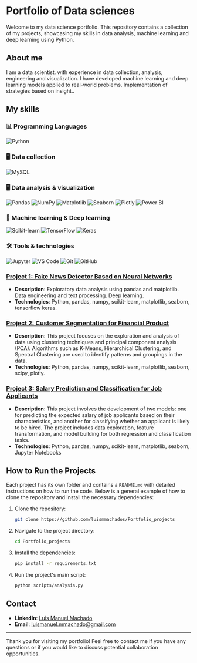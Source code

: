 # Portfolio of Data sciences

Welcome to my data science portfolio. This repository contains a collection of my projects, showcasing my skills in data analysis, machine learning and deep learning using Python.

## About me


I am a data scientist. with experience in data collection, analysis, engineering and visualization. I have developed machine learning and deep learning models applied to real-world problems. Implementation of strategies based on insight..

## My skills 


### 📊 Programming Languages
![Python](https://img.shields.io/badge/python-3670A0?style=for-the-badge&logo=python&logoColor=ffdd54)


### 🖥️ Data collection 
![MySQL](https://img.shields.io/badge/MySQL-4479A1?style=for-the-badge&logo=mysql&logoColor=white)


### 🖥️ Data analysis & visualization 
![Pandas](https://img.shields.io/badge/Pandas-150458?style=for-the-badge&logo=pandas)
![NumPy](https://img.shields.io/badge/NumPy-013243?style=for-the-badge&logo=numpy)
![Matplotlib](https://img.shields.io/badge/Matplotlib-11557C?style=for-the-badge&logo=matplotlib)
![Seaborn](https://img.shields.io/badge/Seaborn-2E77BC?style=for-the-badge&logo=python)
![Plotly](https://img.shields.io/badge/Plotly-3F4F75?style=for-the-badge&logo=plotly)
![Power BI](https://img.shields.io/badge/Power_BI-F2C811?style=for-the-badge&logo=power-bi&logoColor=white)


### 🤖 Machine learning & Deep learning 
![Scikit-learn](https://img.shields.io/badge/Scikit--learn-F7931E?style=for-the-badge&logo=scikit-learn&logoColor=white)
![TensorFlow](https://img.shields.io/badge/TensorFlow-FF6F00?style=for-the-badge&logo=tensorflow&logoColor=white)
![Keras](https://img.shields.io/badge/Keras-D00000?style=for-the-badge&logo=keras&logoColor=white)


### 🛠 Tools & technologies 
![Jupyter](https://img.shields.io/badge/Jupyter-F37626?style=for-the-badge&logo=jupyter&logoColor=white)
![VS Code](https://img.shields.io/badge/Visual_Studio_Code-0078d7?style=for-the-badge&logo=visual-studio-code&logoColor=white)
![Git](https://img.shields.io/badge/Git-F05032?style=for-the-badge&logo=git&logoColor=white)
![GitHub](https://img.shields.io/badge/GitHub-181717?style=for-the-badge&logo=github&logoColor=white)


### [Project 1: Fake News Detector Based on Neural Networks](.Projects/Project_01)
- **Description**: Exploratory data analysis using pandas and matplotlib. Data engineering and text processing. Deep learning.
- **Technologies**: Python, pandas, numpy, scikit-learn, matplotlib, seaborn, tensorflow keras.

### [Project 2: Customer Segmentation for Financial Product](.Projects/Project_02)
- **Description**: This project focuses on the exploration and analysis of data using clustering techniques and principal component analysis (PCA). Algorithms such as K-Means, Hierarchical Clustering, and Spectral Clustering are used to identify patterns and groupings in the data.
- **Technologies**: Python, pandas, numpy, scikit-learn, matplotlib, seaborn, scipy, plotly.

### [Project 3: Salary Prediction and Classification for Job Applicants](.Projects/Project_03)
- **Description**: This project involves the development of two models: one for predicting the expected salary of job applicants based on their characteristics, and another for classifying whether an applicant is likely to be hired. The project includes data exploration, feature transformation, and model building for both regression and classification tasks.
- **Technologies**: Python, pandas, numpy, scikit-learn, matplotlib, seaborn, Jupyter Notebooks


## How to Run the Projects

Each project has its own folder and contains a `README.md` with detailed instructions on how to run the code. Below is a general example of how to clone the repository and install the necessary dependencies:

1. Clone the repository:
    ```sh
    git clone https://github.com/luismmachados/Portfolio_projects
    ```

2. Navigate to the project directory:
    ```sh
    cd Portfolio_projects
    ```

3. Install the dependencies:
    ```sh
    pip install -r requirements.txt
    ```

4. Run the project's main script:
    ```sh
    python scripts/analysis.py
    ```

## Contact

- **LinkedIn**: [Luis Manuel Machado](https:/www.linkedin.com/in/luismmachados)
- **Email**: luismanuel.mmachado@gmail.com

---

Thank you for visiting my portfolio! Feel free to contact me if you have any questions or if you would like to discuss potential collaboration opportunities.


